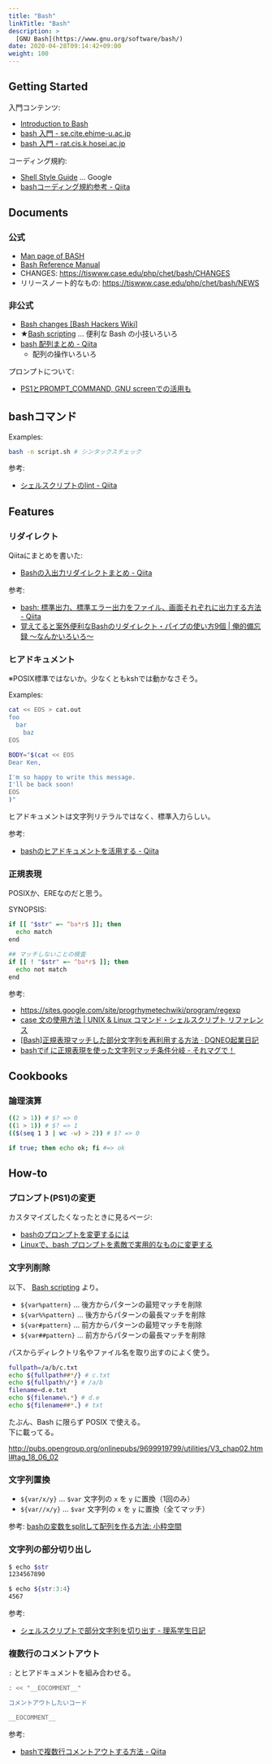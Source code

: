 ```yaml
---
title: "Bash"
linkTitle: "Bash"
description: >
  [GNU Bash](https://www.gnu.org/software/bash/)
date: 2020-04-28T09:14:42+09:00
weight: 100
---
```


## Getting Started

入門コンテンツ:

- [Introduction to Bash](http://cs.lmu.edu/~ray/notes/bash/)
- [bash 入門 - se.cite.ehime-u.ac.jp](http://se.cite.ehime-u.ac.jp/~aman/memo/bash/)
- [bash 入門 - rat.cis.k.hosei.ac.jp](https://rat.cis.k.hosei.ac.jp/article/linux/bash_intro.html)

コーディング規約:

- [Shell Style Guide](https://google.github.io/styleguide/shell.xml) ... Google
- [bashコーディング規約参考 - Qiita](https://qiita.com/Bopllq0916/items/eeb1b8e2cfe386c4f64f)

## Documents

### 公式

- [Man page of BASH](http://linuxjm.osdn.jp/html/GNU_bash/man1/bash.1.html "Man page of BASH")
- [Bash Reference Manual](https://tiswww.case.edu/php/chet/bash/bashref.html "Bash Reference Manual")
- CHANGES: https://tiswww.case.edu/php/chet/bash/CHANGES
- リリースノート的なもの: https://tiswww.case.edu/php/chet/bash/NEWS

### 非公式

- [Bash changes [Bash Hackers Wiki]](http://wiki.bash-hackers.org/scripting/bashchanges "Bash changes [Bash Hackers Wiki]")
- ★[Bash scripting](http://iishikawa.s371.xrea.com/note/bash-script.html) ... 便利な Bash の小技いろいろ
- [bash 配列まとめ - Qiita](http://qiita.com/b4b4r07/items/e56a8e3471fb45df2f59)
  - 配列の操作いろいろ

プロンプトについて:

- [PS1とPROMPT_COMMAND, GNU screenでの活用も](http://rcmdnk.github.io/blog/2013/03/21/prompt-command/)


## bashコマンド

Examples:

```bash
bash -n script.sh # シンタックスチェック
```

参考:

- [シェルスクリプトのlint - Qiita](https://qiita.com/dharry/items/f593d96c1b0269182922)

## Features
### リダイレクト

Qiitaにまとめを書いた:

- [Bashの入出力リダイレクトまとめ - Qiita](https://qiita.com/progrhyme/items/e99be732c2e62d4a7641)

参考:

- [bash: 標準出力、標準エラー出力をファイル、画面それぞれに出力する方法 - Qiita](https://qiita.com/laikuaut/items/e1cc312ffc7ec2c872fc)
- [覚えてると案外便利なBashのリダイレクト・パイプの使い方9個 | 俺的備忘録 〜なんかいろいろ〜](https://orebibou.com/2016/02/%E8%A6%9A%E3%81%88%E3%81%A6%E3%82%8B%E3%81%A8%E6%A1%88%E5%A4%96%E4%BE%BF%E5%88%A9%E3%81%AAbash%E3%81%AE%E3%83%AA%E3%83%80%E3%82%A4%E3%83%AC%E3%82%AF%E3%83%88%E3%83%BB%E3%83%91%E3%82%A4%E3%83%97/)

### ヒアドキュメント

※POSIX標準ではないか。少なくともkshでは動かなさそう。

Examples:

```bash
cat << EOS > cat.out
foo
  bar
    baz
EOS

BODY="$(cat << EOS
Dear Ken,

I'm so happy to write this message.
I'll be back soon!
EOS
)"
```

ヒアドキュメントは文字列リテラルではなく、標準入力らしい。

参考:

- [bashのヒアドキュメントを活用する - Qiita](https://qiita.com/take4s5i/items/e207cee4fb04385a9952 "bashのヒアドキュメントを活用する - Qiita")


### 正規表現

POSIXか、EREなのだと思う。

SYNOPSIS:

```bash
if [[ "$str" =~ ^ba*r$ ]]; then
  echo match
end

## マッチしないことの検査
if [[ ! "$str" =~ ^ba*r$ ]]; then
  echo not match
end
```

参考:

- https://sites.google.com/site/progrhymetechwiki/program/regexp
- [case 文の使用方法 | UNIX & Linux コマンド・シェルスクリプト リファレンス](http://shellscript.sunone.me/case.html)
- [[Bash]正規表現マッチした部分文字列を再利用する方法 · DQNEO起業日記](http://dqn.sakusakutto.jp/2013/06/bash_rematch_regexp.html "[Bash]正規表現マッチした部分文字列を再利用する方法 · DQNEO起業日記")
- [bashでif に正規表現を使った文字列マッチ条件分岐 - それマグで！](http://takuya-1st.hatenablog.jp/entry/2016/12/22/175514)

## Cookbooks
### 論理演算

```bash
((2 > 1)) # $? => 0
((1 > 1)) # $? => 1
(($(seq 1 3 | wc -w) > 2)) # $? => 0

if true; then echo ok; fi #=> ok
```

## How-to

### プロンプト(PS1)の変更

カスタマイズしたくなったときに見るページ:
- [bashのプロンプトを変更するには](http://www.atmarkit.co.jp/flinux/rensai/linuxtips/002cngprmpt.html "bashのプロンプトを変更するには")
- [Linuxで、bash プロンプトを素敵で実用的なものに変更する](https://jp.linux.com/news/linuxcom-exclusive/416957-lco20140519 "Linuxで、bash プロンプトを素敵で実用的なものに変更する")


### 文字列削除

以下、 [Bash scripting](http://iishikawa.s371.xrea.com/note/bash-script.html#idm2045339272) より。

- `${var%pattern}` … 後方からパターンの最短マッチを削除
- `${var%%pattern}` … 後方からパターンの最長マッチを削除
- `${var#pattern}` … 前方からパターンの最短マッチを削除
- `${var##pattern}` … 前方からパターンの最長マッチを削除

パスからディレクトリ名やファイル名を取り出すのによく使う。

```bash
fullpath=/a/b/c.txt
echo ${fullpath##*/} # c.txt
echo ${fullpath%/*} # /a/b
filename=d.e.txt
echo ${filename%.*} # d.e
echo ${filename##*.} # txt
```

たぶん、Bash に限らず POSIX で使える。  
下に載ってる。

http://pubs.opengroup.org/onlinepubs/9699919799/utilities/V3_chap02.html#tag_18_06_02

### 文字列置換

- `${var/x/y}` ... `$var` 文字列の `x` を `y` に置換（1回のみ）
- `${var//x/y}` ... `$var` 文字列の `x` を `y` に置換（全てマッチ）

参考: [bashの変数をsplitして配列を作る方法: 小粋空間](http://www.koikikukan.com/archives/2019/05/09-235555.php)


### 文字列の部分切り出し

```bash
$ echo $str
1234567890

$ echo ${str:3:4}
4567
```

参考:

- [シェルスクリプトで部分文字列を切り出す - 理系学生日記](http://kiririmode.hatenablog.jp/entry/20170913/1505228400)


### 複数行のコメントアウト

`:` とヒアドキュメントを組み合わせる。

```sh
: << "__EOCOMMENT__"

コメントアウトしたいコード

__EOCOMMENT__
```

参考:

- [bashで複数行コメントアウトする方法 - Qiita](https://qiita.com/imura81gt/items/a2998147bd7ae8056b26 "bashで複数行コメントアウトする方法 - Qiita")
